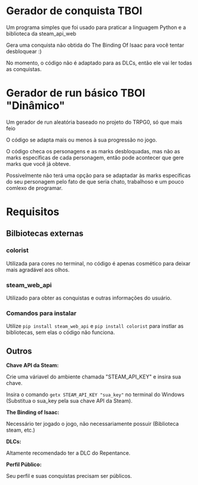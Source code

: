 # Gerador de conquista TBOI
Um programa simples que foi usado para praticar a linguagem Python e a biblioteca da steam_api_web 

Gera uma conquista não obtida do The Binding Of Isaac para você tentar desbloquear :)

No momento, o código não é adaptado para as DLCs, então ele vai ler todas as conquistas.

# Gerador de run básico TBOI "Dinâmico"
Um gerador de run aleatória baseado no projeto do TRPG0, só que mais feio

O código se adapta mais ou menos à sua progressão no jogo.

O código checa os personagens e as marks desbloquadas, mas não as marks específicas de cada personagem, então pode acontecer que gere marks que você já obteve.

Possivelmente não terá uma opção para se adaptadar às marks específicas do seu personagem pelo fato de que seria chato, trabalhoso e um pouco comlexo de programar.

# Requisitos

## Bilbiotecas externas

### **colorist**

Utilizada para cores no terminal, no código é apenas cosmético para deixar mais agradável aos olhos.

### **steam_web_api**

Utilizado para obter as conquistas e outras informações do usuário.

### Comandos para instalar

Utilize `pip install steam_web_api` e `pip install colorist` para instlar as bibliotecas, sem elas o código não funciona.

## Outros

**Chave API da Steam:** 

Crie uma váriavel do ambiente chamada "STEAM_API_KEY" e insira sua chave.

Insira o comando `getx STEAM_API_KEY "sua_key"` no terminal do Windows (Substitua o sua_key pela sua chave API da Steam).

**The Binding of Isaac:** 

Necessário ter jogado o jogo, não necessariamente possuir (Biblioteca steam, etc.)

**DLCs:** 

Altamente recomendado ter a DLC do Repentance. 

**Perfil Público:** 

Seu perfil e suas conquistas precisam ser públicos.
